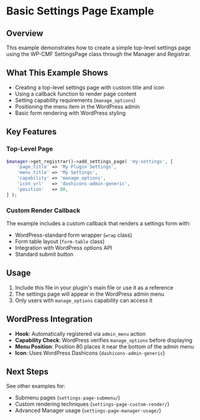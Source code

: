 # Basic Settings Page Example

## Overview

This example demonstrates how to create a simple top-level settings page using the WP-CMF SettingsPage class through the Manager and Registrar.

## What This Example Shows

- Creating a top-level settings page with custom title and icon
- Using a callback function to render page content
- Setting capability requirements (`manage_options`)
- Positioning the menu item in the WordPress admin
- Basic form rendering with WordPress styling

## Key Features

### Top-Level Page
```php
$manager->get_registrar()->add_settings_page( 'my-settings', [
    'page_title' => 'My Plugin Settings',
    'menu_title' => 'My Settings',
    'capability' => 'manage_options',
    'icon_url'   => 'dashicons-admin-generic',
    'position'   => 80,
] );
```

### Custom Render Callback
The example includes a custom callback that renders a settings form with:
- WordPress-standard form wrapper (`wrap` class)
- Form table layout (`form-table` class)
- Integration with WordPress options API
- Standard submit button

## Usage

1. Include this file in your plugin's main file or use it as a reference
2. The settings page will appear in the WordPress admin menu
3. Only users with `manage_options` capability can access it

## WordPress Integration

- **Hook**: Automatically registered via `admin_menu` action
- **Capability Check**: WordPress verifies `manage_options` before displaying
- **Menu Position**: Position 80 places it near the bottom of the admin menu
- **Icon**: Uses WordPress Dashicons (`dashicons-admin-generic`)

## Next Steps

See other examples for:
- Submenu pages (`settings-page-submenu/`)
- Custom rendering techniques (`settings-page-custom-render/`)
- Advanced Manager usage (`settings-page-manager-usage/`)
